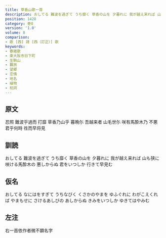 ```yaml
---
title: 草香山歌一首
description: おしてる 難波を過ぎて うち靡く 草香の山を 夕暮れに 我が越え来れば 山も狭に 咲ける馬酔木の 悪しからぬ 君をいつしか 行きて早見む
position: 1428
category: 巻8
version: '1.0'
volume: 8
comparison:
- 歌 [西] 謌 [西（訂正）] 歌
keywords:
- 春雑歌
- 東大阪市日下町
- 生駒山
- 羈旅
- 望郷
- 恋情
- 地名
- 植物
- 枕詞
---
```


## 原文

忍照 難波乎過而 打靡 草香乃山乎 暮晩尓 吾越来者 山毛世尓 咲有馬酔木乃 不悪 君乎何時 徃而早将見

## 訓読

おしてる 難波を過ぎて うち靡く 草香の山を 夕暮れに 我が越え来れば 山も狭に 咲ける馬酔木の 悪しからぬ 君をいつしか 行きて早見む

## 仮名

おしてる なにはをすぎて うちなびく くさかのやまを ゆふぐれに わがこえくれば やまもせに さけるあしびの あしからぬ きみをいつしか ゆきてはやみむ

## 左注

右一首依作者微不顕名字
